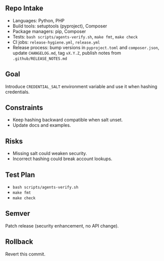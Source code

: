 ## Repo Intake
- Languages: Python, PHP
- Build tools: setuptools (pyproject), Composer
- Package managers: pip, Composer
- Tests: `bash scripts/agents-verify.sh`, `make fmt`, `make check`
- CI jobs: `release-hygiene.yml`, `release.yml`
- Release process: bump versions in `pyproject.toml` and `composer.json`, update `CHANGELOG.md`, tag `vX.Y.Z`, publish notes from `.github/RELEASE_NOTES.md`

## Goal
Introduce `CREDENTIAL_SALT` environment variable and use it when hashing credentials.

## Constraints
- Keep hashing backward compatible when salt unset.
- Update docs and examples.

## Risks
- Missing salt could weaken security.
- Incorrect hashing could break account lookups.

## Test Plan
- `bash scripts/agents-verify.sh`
- `make fmt`
- `make check`

## Semver
Patch release (security enhancement, no API change).

## Rollback
Revert this commit.
